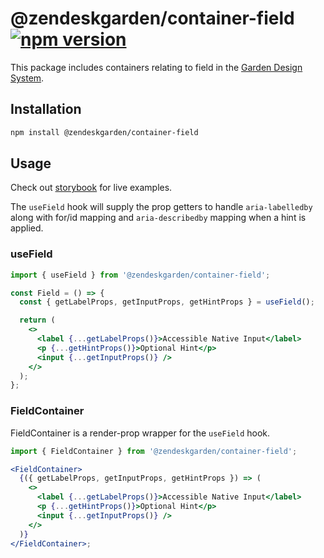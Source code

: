# @zendeskgarden/container-field [![npm version][npm version badge]][npm version link]

[npm version badge]: https://flat.badgen.net/npm/v/@zendeskgarden/container-field
[npm version link]: https://www.npmjs.com/package/@zendeskgarden/container-field

This package includes containers relating to field in the
[Garden Design System](https://zendeskgarden.github.io/).

## Installation

```sh
npm install @zendeskgarden/container-field
```

## Usage

Check out [storybook](https://zendeskgarden.github.io/react-containers) for live examples.

The `useField` hook will supply the prop getters to handle `aria-labelledby` along with for/id
mapping and `aria-describedby` mapping when a hint is applied.

### useField

```jsx
import { useField } from '@zendeskgarden/container-field';

const Field = () => {
  const { getLabelProps, getInputProps, getHintProps } = useField();

  return (
    <>
      <label {...getLabelProps()}>Accessible Native Input</label>
      <p {...getHintProps()}>Optional Hint</p>
      <input {...getInputProps()} />
    </>
  );
};
```

### FieldContainer

FieldContainer is a render-prop wrapper for the `useField` hook.

```jsx
import { FieldContainer } from '@zendeskgarden/container-field';

<FieldContainer>
  {({ getLabelProps, getInputProps, getHintProps }) => (
    <>
      <label {...getLabelProps()}>Accessible Native Input</label>
      <p {...getHintProps()}>Optional Hint</p>
      <input {...getInputProps()} />
    </>
  )}
</FieldContainer>;
```
